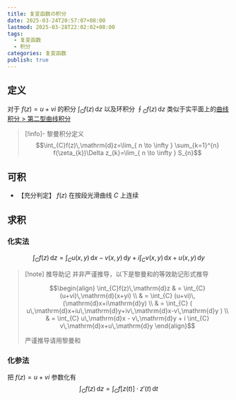 ```yaml
---
title: 复变函数の积分
date: 2025-03-24T20:57:07+08:00
lastmod: 2025-03-28T22:02:02+08:00
tags:
  - 复变函数
  - 积分
categories: 复变函数
publish: true
---
```


## 定义

对于 $f(z)=u+vi$ 的积分 $\displaystyle\int_{C}f(z)\,\mathrm{d}z$ 以及环积分 $\displaystyle\oint_{C}f(z)\,\mathrm{d}z$
类似于实平面上的[曲线积分 > 第二型曲线积分](../%E9%AB%98%E7%AD%89%E6%95%B0%E5%AD%A6/%E5%A4%9A%E5%85%83%E7%A7%AF%E5%88%86/%E6%9B%B2%E7%BA%BF%E7%A7%AF%E5%88%86.md#)

>[!info]- 黎曼积分定义
>$$\int_{C}f(z)\,\mathrm{d}z=\lim_{ n \to \infty } \sum_{k=1}^{n} f(\zeta_{k})\Delta z_{k}=\lim_{ n \to \infty } S_{n}$$

## 可积

- 【充分判定】 $f(z)$ 在按段光滑曲线 $C$ 上连续

## 求积

### 化实法

$$
\int_{C} f(z) \,\mathrm{d}z=\int_{C} u(x,y)\,\mathrm{d}x-v(x,y)\,\mathrm{d}y+i \int_{C} v(x,y)\,\mathrm{d}x + u(x,y)\,\mathrm{d}y
$$

>[!note] 推导助记
>并非严谨推导，以下是黎曼和的等效助记形式推导
>
>$$\begin{align} \int_{C}f(z)\,\mathrm{d}z & = \int_{C} (u+vi)\,\mathrm{d}(x+yi) \\ & = \int_{C} (u+vi)\,(\mathrm{d}x+i\mathrm{d}y) \\ & = \int_{C} ( u\,\mathrm{d}x+iu\,\mathrm{d}y+iv\,\mathrm{d}x-v\,\mathrm{d}y ) \\ & = \int_{C} u\,\mathrm{d}x - v\,\mathrm{d}y + i \int_{C} v\,\mathrm{d}x+u\,\mathrm{d}y  \end{align}$$
>
>严谨推导请用黎曼和

### 化参法

把 $f(z)=u+vi$ 参数化有
$$
\int_{C}f(z)\,\mathrm{d}z = \int_{C} f\left[ z(t) \right] \cdot z'(t) \, \mathrm{d}t
$$
